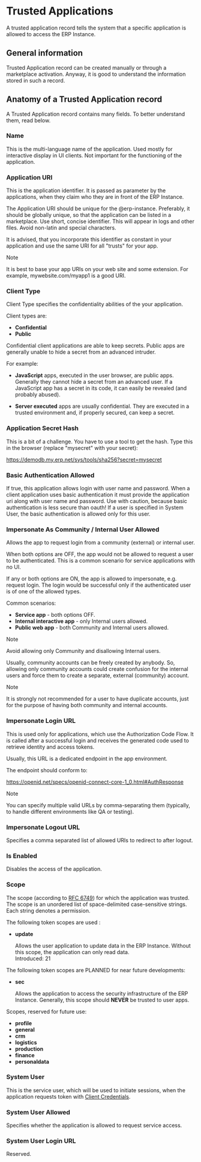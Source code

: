 # Trusted Applications

A trusted application record tells the system that a specific application is allowed to access the ERP Instance.

## General information

Trusted Application record can be created manually or through a marketplace activation.
Anyway, it is good to understand the information stored in such a record.

## Anatomy of a Trusted Application record

A Trusted Application record contains many fields.
To better understand them, read below.

### Name

This is the multi-language name of the application.
Used mostly for interactive display in UI clients.
Not important for the functioning of the application.

### Application URI

This is the application identifier.
It is passed as parameter by the applications, when they claim who they are in front of the ERP Instance.

The Application URI should be unique for the @erp-instance.
Preferably, it should be globally unique, so that the application can be listed in a marketplace.
Use short, concise identifier.
This will appear in logs and other files.
Avoid non-latin and special characters.

It is advised, that you incorporate this identifier as constant in your application and use the same URI for all "trusts" for your app.

> [!note]
> It is best to base your app URIs on your web site and some extension.
> For example, mywebsite.com/myapp1 is a good URI.

### Client Type

Client Type specifies the confidentiality abilities of the your application.

Client types are:

- **Confidential**
- **Public**

Confidential client applications are able to keep secrets. Public apps are generally unable to hide a secret from an advanced intruder.

For example:

- **JavaScript** apps, executed in the user browser, are public apps.
Generally they cannot hide a secret from an advanced user.
If a JavaScript app has a secret in its code, it can easily be revealed (and probably abused).

- **Server executed** apps are usually confidential.
They are executed in a trusted environment and, if properly secured, can keep a secret.

### Application Secret Hash

This is a bit of a challenge.
You have to use a tool to get the hash.
Type this in the browser (replace "mysecret" with your secret):

<https://demodb.my.erp.net/sys/tools/sha256?secret=mysecret>

### Basic Authentication Allowed

If true, this application allows login with user name and password. When a client application uses basic authentication it must provide the application uri along with user name and password. Use with caution, because basic authentication is less secure than oauth! If a user is specified in System User, the basic authentication is allowed only for this user.

### Impersonate As Community / Internal User Allowed

Allows the app to request login from a community (external) or internal user.

When both options are OFF, the app would not be allowed to request a user to be authenticated.
This is a common scenario for service applications with no UI.

If any or both options are ON, the app is allowed to impersonate, e.g. request login.
The login would be successful only if the authenticated user is of one of the allowed types.

Common scenarios:

- **Service app** - both options OFF.
- **Internal interactive app** - only Internal users allowed.
- **Public web app** - both Community and Internal users allowed.

> [!note]
> Avoid allowing only Community and disallowing Internal users.

Usually, community accounts can be freely created by anybody.
So, allowing only community accounts could create confusion for the internal users and force them to create a separate, external (community) account.

> [!note]
> It is strongly not recommended for a user to have duplicate accounts, just for the purpose of having both community and internal accounts.

### Impersonate Login URL

This is used only for applications, which use the Authorization Code Flow.
It is called after a successful login and receives the generated code used to retrieve identity and access tokens.

Usually, this URL is a dedicated endpoint in the app environment.

The endpoint should conform to:

<https://openid.net/specs/openid-connect-core-1_0.html#AuthResponse>

> [!note]
> You can specify multiple valid URLs by comma-separating them (typically, to handle different environments like QA or testing).

### Impersonate Logout URL

Specifies a comma separated list of allowed URIs to redirect to after logout.

### Is Enabled

Disables the access of the application.

### Scope

The scope (according to [RFC 6749](https://tools.ietf.org/html/rfc6749#section-3.3)) for which the application was trusted.
The scope is an unordered list of space-delimited case-sensitive strings.
Each string denotes a permission.

The following token scopes are used :

- **update**

  Allows the user application to update data in the ERP Instance.
  Without this scope, the application can only read data.  
  Introduced: 21


The following token scopes are PLANNED for near future developments:

- **sec**

  Allows the application to access the security infrastructure of the ERP Instance.
  Generally, this scope should **NEVER** be trusted to user apps.

Scopes, reserved for future use:

- **profile**
- **general**
- **crm**
- **logistics**
- **production**
- **finance**
- **personaldata**

### System User

This is the service user, which will be used to initiate sessions, when the application requests token with [Client Credentials](authentication-flows.md#client-credentials).

### System User Allowed

Specifies whether the application is allowed to request service access.

### System User Login URL

Reserved.
